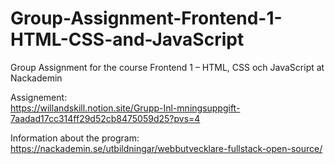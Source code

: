 # Group-Assignment-Frontend-1-HTML-CSS-and-JavaScript
Group Assignment for the course Frontend 1 – HTML, CSS och JavaScript at Nackademin

Assignement:  
https://willandskill.notion.site/Grupp-Inl-mningsuppgift-7aadad17cc314ff29d52cb8475059d25?pvs=4

Information about the program:  
https://nackademin.se/utbildningar/webbutvecklare-fullstack-open-source/
